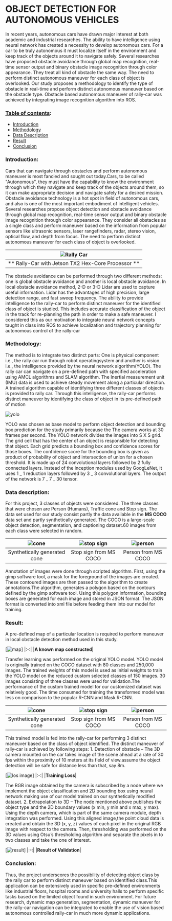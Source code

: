 # OBJECT DETECTION FOR AUTONOMOUS VEHICLES

In recent years, autonomous cars have drawn major interest at both academic and industrial researches.
The ability to have intelligence using neural network has created a necessity to develop autonomous
cars. For a car to be truly autonomous it must localize itself in the environment and keep track of the
objects around it to navigate safely. Several researches have proposed obstacle avoidance through
global map recognition, real-time sensor output and binary obstacle image recognition through color
appearance. They treat all kind of obstacle the same way. The need to perform distinct autonomous
maneuver for each class of object is overlooked. Our study proposes a methodology to identify the
type of obstacle in real-time and perform distinct autonomous maneuver based on the obstacle type.
Obstacle based autonomous maneuver of rally-car was achieved by integrating image recognition
algorithm into ROS.

### <ins>Table of contents</ins>:

- [ Introduction ](#intro)
- [ Methodology ](#meth)
- [ Data Description ](#desc)
- [ Result ](#res)
- [ Conclusion ](#con)

<a name='intro'></a>

### Introduction:

Cars that can navigate through obstacles and perform autonomous maneuver is most fancied and sought out today.Cars, to be called "Autonomous", they must have the capability to know the environment through which they navigate and keep track of the objects around them, so it can make appropriate decision and navigate safely for a desired mission. Obstacle avoidance technology is a hot spot in field of autonomous cars, and also is one of the most important embodiment of intelligent vehicles.
Several researches propose object detection and obstacle avoidance through global map recognition, real-time sensor output and binary obstacle image recognition through color appearance. They consider all obstacles as a single class and perform maneuver based on the information from popular sensors like ultrasonic sensors, laser rangefinders, radar, stereo vision, optical flow, and depth from focus. The need to perform distinct autonomous maneuver for each class of object is overlooked.

|            ![Rally Car](images/rc.JPG)             |
| :------------------------------------------------: |
| ** Rally-Car with Jetson TX2 Hex-Core Processor ** |

The obstacle avoidance can be performed through two different methods: one is global obstacle avoidance and another is local obstacle avoidance. In local obstacle avoidance method, 2-D or 3-D Lidar are used to capture useful information. Lidar has the advantages of high precision, large detection range, and fast sweep frequency. The ability to provide intelligence to the rally-car to perform distinct maneuver for the identified class of object is studied. This includes accurate classification of the object in the track for re-planning the path in order to make a safe maneuver. I considered this as our motivation to integrate neural network concepts taught in class into ROS to achieve localization and trajectory planning for autonomous control of the rally-car

<a name='meth'></a>

### Methodology:

The method is to integrate two distinct parts: One is physical component i.e., the rally car run through robot operatingsystem and another is vision i.e., the intelligence provided by the neural network algorithm(YOLO). The rally car can navigate on a pre-defined path with specified acceleration using AMCL algorithms and SLAM algorithm. The Inertial measurement unit (IMU) data is used to achieve steady movement along a particular direction. A trained algorithm capable of identifying three different classes of objects is provided to rally car. Through this intelligence, the rally-car performs distinct maneuver by identifying the class of object in its pre-defined path of motion

![yolo](images/yolo.JPG)

YOLO was chosen as base model to perform object detection and bounding box prediction for the study primarily because the The camera works at 30 frames per second. The YOLO network divides the images into S X S grid. The grid cell that has the center of an object is responsible for
detecting that object. Each grid predicts a bounding box and confidence scores for those boxes. The confidence score for the bounding box is given as product of probability of object and intersection of union for a chosen threshold. It is made up of 24 convolutional layers followed by 2
fully connected layers. Instead of the inception modules used by GoogLeNet, it uses 1 _ 1 reduction layers followed by 3 _ 3 convolutional layers. The output of the network is 7 _ 7 _ 30 tensor.

<a name='desc'></a>

### Data description:

For this project, 3 classes of objects were considered. The three classes that were chosen are Person (Humans), Traffic cone and Stop sign. The data set used for our study consist partly the data available in the **MS COCO** data set and partly synthetically generated. The COCO is a large-scale object detection, segmentation, and captioning dataset.60 images from each class were selected in random.

| ![cone](images/cone.JPG) | ![stop sign](images/stop.JPG) | ![person](images/person.JPG) |
| :---------------------------: | :---------------------------: | :-----------------------------: |
| Synthetically generated cone  |    Stop sign from MS COCO     |       Person from MS COCO       |

Annotation of images were done through scripted algorithm. First, using the gimp software tool, a mask for the foreground of the images are created. These contoured images are then passed to the algorithm to create annotations.The algorithm, generates a polygon based on the contours defined by the gimp software tool. Using this polygon information, bounding boxes are generated for each image and stored in JSON format. The JSON format is converted into xml file before feeding them into our model for training.

<a name='res'></a>

### Result:

A pre-defined map of a particular location is required to perform maneuver in local obstacle detection method used in this study.

[![map](images/map.JPG)]
|:-:|
|**A known map constructed**|

Transfer learning was performed on the original YOLO model. YOLO model is originally trained on
the COCO dataset with 80 classes and 250,000 images. The trained weights of this model is used as initial weights to train the YOLO model on the reduced custom selected classes of 150 images. 30 images consisting of three classes were used for validation.The performance of the custom trained model for our customized dataset was relatively good. The time consumed for training the transformed model was less on comparison to the popular R-CNN and Mask R-CNN.

| ![cone](images/det1.JPG) | ![stop sign](images/det2.JPG) | ![person](images/det3.JPG) |
| :---------------------------: | :---------------------------: | :-----------------------------: |
| Synthetically generated cone  |    Stop sign from MS COCO     |       Person from MS COCO       |



This trained model is fed into the rally-car for performing 3 distinct maneuver based on the class of object identified. The distinct maneuver of rally-car is achieved by following steps: 1. Detection of obstacle – The 3D camera mounted on the car takes image of the scene ahead at a rate of 30 fps within the proximity of 10 meters at its field of view.assume the object detection will be safe for distance less than that, say 8m. 

[![los image](images/loss.JPG)]
|:-:|
|**Training Loss**|

The RGB image obtained by the camera is subscribed by a node where we implement the object classification and 2D bounding box using neural network making
use of our model trained on our synthetically modified dataset. 2. Extrapolation to 3D – The node mentioned above publishes the object type and the 2D boundary values (x min, y min and x max, y max). Using the depth camera, which is part of the same camera module, depth integration was performed. Using this aligned image,the point cloud data is created and obtain the 3D (x, y, z) values of each pixel in the original RGB image with respect to the camera. Then, thresholding was performed on the 3D values using Otsu’s thresholding algorithm and separate the pixels in to two classes and take the
one of interest. 

[![result](images/result.JPG)]
|:-:|
|**Result of Validation**|


<a name='conc'></a>

### Conclusion:

Thus, the project underscores the possibility of detecting object class by the rally car to perform distinct maneuver based on identified class.This application can be extensively used in specific pre-defined environments like industrial floors, hospital rooms and university halls to perform specific tasks based on the limited object found in such environment. For future research,  dynamic map generation, segmentation, dynamic manuever for the rally-car navigation can be integrated to enable the use of vision based autonomous controlled rally-car in much more dynamic applications.